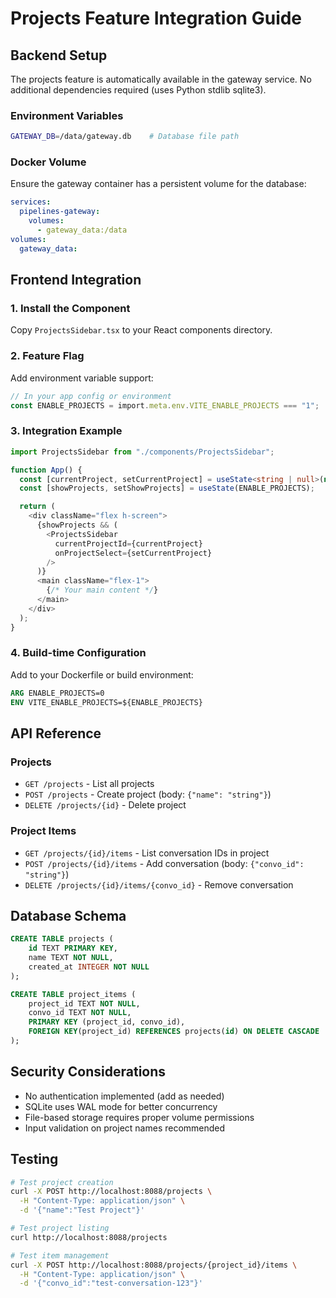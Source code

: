 # Projects Feature Integration Guide

## Backend Setup

The projects feature is automatically available in the gateway service. No additional dependencies required (uses Python stdlib sqlite3).

### Environment Variables

```bash
GATEWAY_DB=/data/gateway.db    # Database file path
```

### Docker Volume

Ensure the gateway container has a persistent volume for the database:

```yaml
services:
  pipelines-gateway:
    volumes:
      - gateway_data:/data
volumes:
  gateway_data:
```

## Frontend Integration

### 1. Install the Component

Copy `ProjectsSidebar.tsx` to your React components directory.

### 2. Feature Flag

Add environment variable support:

```typescript
// In your app config or environment
const ENABLE_PROJECTS = import.meta.env.VITE_ENABLE_PROJECTS === "1";
```

### 3. Integration Example

```typescript
import ProjectsSidebar from "./components/ProjectsSidebar";

function App() {
  const [currentProject, setCurrentProject] = useState<string | null>(null);
  const [showProjects, setShowProjects] = useState(ENABLE_PROJECTS);

  return (
    <div className="flex h-screen">
      {showProjects && (
        <ProjectsSidebar
          currentProjectId={currentProject}
          onProjectSelect={setCurrentProject}
        />
      )}
      <main className="flex-1">
        {/* Your main content */}
      </main>
    </div>
  );
}
```

### 4. Build-time Configuration

Add to your Dockerfile or build environment:

```dockerfile
ARG ENABLE_PROJECTS=0
ENV VITE_ENABLE_PROJECTS=${ENABLE_PROJECTS}
```

## API Reference

### Projects

- `GET /projects` - List all projects
- `POST /projects` - Create project (body: `{"name": "string"}`)
- `DELETE /projects/{id}` - Delete project

### Project Items

- `GET /projects/{id}/items` - List conversation IDs in project
- `POST /projects/{id}/items` - Add conversation (body: `{"convo_id": "string"}`)
- `DELETE /projects/{id}/items/{convo_id}` - Remove conversation

## Database Schema

```sql
CREATE TABLE projects (
    id TEXT PRIMARY KEY,
    name TEXT NOT NULL,
    created_at INTEGER NOT NULL
);

CREATE TABLE project_items (
    project_id TEXT NOT NULL,
    convo_id TEXT NOT NULL,
    PRIMARY KEY (project_id, convo_id),
    FOREIGN KEY(project_id) REFERENCES projects(id) ON DELETE CASCADE
);
```

## Security Considerations

- No authentication implemented (add as needed)
- SQLite uses WAL mode for better concurrency
- File-based storage requires proper volume permissions
- Input validation on project names recommended

## Testing

```bash
# Test project creation
curl -X POST http://localhost:8088/projects \
  -H "Content-Type: application/json" \
  -d '{"name":"Test Project"}'

# Test project listing
curl http://localhost:8088/projects

# Test item management
curl -X POST http://localhost:8088/projects/{project_id}/items \
  -H "Content-Type: application/json" \
  -d '{"convo_id":"test-conversation-123"}'
```
